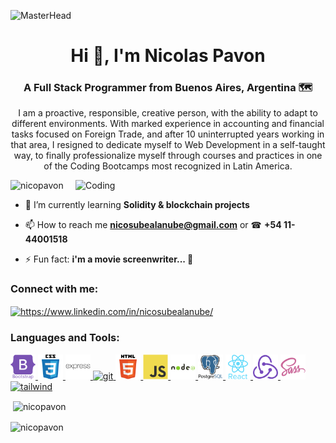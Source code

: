 ![MasterHead](https://i.postimg.cc/52mTZpwb/20220813-180213.jpg)
<h1 align="center">Hi 👋, I'm Nicolas Pavon</h1>
<h3 align="center">A Full Stack Programmer from Buenos Aires, Argentina 🗺</h3>

<p align ="center"> I am a proactive, responsible, creative person, with the ability to adapt to different environments. With marked experience in
accounting and financial tasks focused on Foreign Trade, and after 10 uninterrupted years working in that area, I resigned to dedicate
myself to Web Development in a self-taught way, to finally professionalize myself through courses and practices in one of the Coding
Bootcamps most recognized in Latin America.</p>
<img align="right" alt="Coding" width="400" src="https://rishavanand.github.io/static/images/greetings.gif">

<p align="left"> <img src="https://komarev.com/ghpvc/?username=nicopavon&label=Profile%20views&color=0e75b6&style=flat" alt="nicopavon" /> </p>

- 🌱 I’m currently learning **Solidity & blockchain projects**

- 📫 How to reach me **nicosubealanube@gmail.com** 
  or ☎ **+54 11-44001518**

- ⚡ Fun fact: **i'm a movie screenwriter... 🎥**

<h3 align="left">Connect with me:</h3>
<p align="left">
<a href="https://linkedin.com/in/https://www.linkedin.com/in/nicosubealanube/" target="blank"><img align="center" src="https://raw.githubusercontent.com/rahuldkjain/github-profile-readme-generator/master/src/images/icons/Social/linked-in-alt.svg" alt="https://www.linkedin.com/in/nicosubealanube/" height="30" width="40" /></a>
</p>

<h3 align="left">Languages and Tools:</h3>
<p align="left"> <a href="https://getbootstrap.com" target="_blank" rel="noreferrer"> <img src="https://raw.githubusercontent.com/devicons/devicon/master/icons/bootstrap/bootstrap-plain-wordmark.svg" alt="bootstrap" width="40" height="40"/> </a> <a href="https://www.w3schools.com/css/" target="_blank" rel="noreferrer"> <img src="https://raw.githubusercontent.com/devicons/devicon/master/icons/css3/css3-original-wordmark.svg" alt="css3" width="40" height="40"/> </a> <a href="https://expressjs.com" target="_blank" rel="noreferrer"> <img src="https://raw.githubusercontent.com/devicons/devicon/master/icons/express/express-original-wordmark.svg" alt="express" width="40" height="40"/> </a> <a href="https://git-scm.com/" target="_blank" rel="noreferrer"> <img src="https://www.vectorlogo.zone/logos/git-scm/git-scm-icon.svg" alt="git" width="40" height="40"/> </a> <a href="https://www.w3.org/html/" target="_blank" rel="noreferrer"> <img src="https://raw.githubusercontent.com/devicons/devicon/master/icons/html5/html5-original-wordmark.svg" alt="html5" width="40" height="40"/> </a> <a href="https://developer.mozilla.org/en-US/docs/Web/JavaScript" target="_blank" rel="noreferrer"> <img src="https://raw.githubusercontent.com/devicons/devicon/master/icons/javascript/javascript-original.svg" alt="javascript" width="40" height="40"/> </a> <a href="https://nodejs.org" target="_blank" rel="noreferrer"> <img src="https://raw.githubusercontent.com/devicons/devicon/master/icons/nodejs/nodejs-original-wordmark.svg" alt="nodejs" width="40" height="40"/> </a> <a href="https://www.postgresql.org" target="_blank" rel="noreferrer"> <img src="https://raw.githubusercontent.com/devicons/devicon/master/icons/postgresql/postgresql-original-wordmark.svg" alt="postgresql" width="40" height="40"/> </a> <a href="https://reactjs.org/" target="_blank" rel="noreferrer"> <img src="https://raw.githubusercontent.com/devicons/devicon/master/icons/react/react-original-wordmark.svg" alt="react" width="40" height="40"/> </a> <a href="https://redux.js.org" target="_blank" rel="noreferrer"> <img src="https://raw.githubusercontent.com/devicons/devicon/master/icons/redux/redux-original.svg" alt="redux" width="40" height="40"/> </a> <a href="https://sass-lang.com" target="_blank" rel="noreferrer"> <img src="https://raw.githubusercontent.com/devicons/devicon/master/icons/sass/sass-original.svg" alt="sass" width="40" height="40"/> </a> <a href="https://tailwindcss.com/" target="_blank" rel="noreferrer"> <img src="https://www.vectorlogo.zone/logos/tailwindcss/tailwindcss-icon.svg" alt="tailwind" width="40" height="40"/> </a> </p>

<p>&nbsp;<img align="center" src="https://github-readme-stats.vercel.app/api?username=nicopavon&show_icons=true&locale=en" alt="nicopavon" /></p>

<p><img align="center" src="https://github-readme-streak-stats.herokuapp.com/?user=nicopavon&" alt="nicopavon" /></p>
